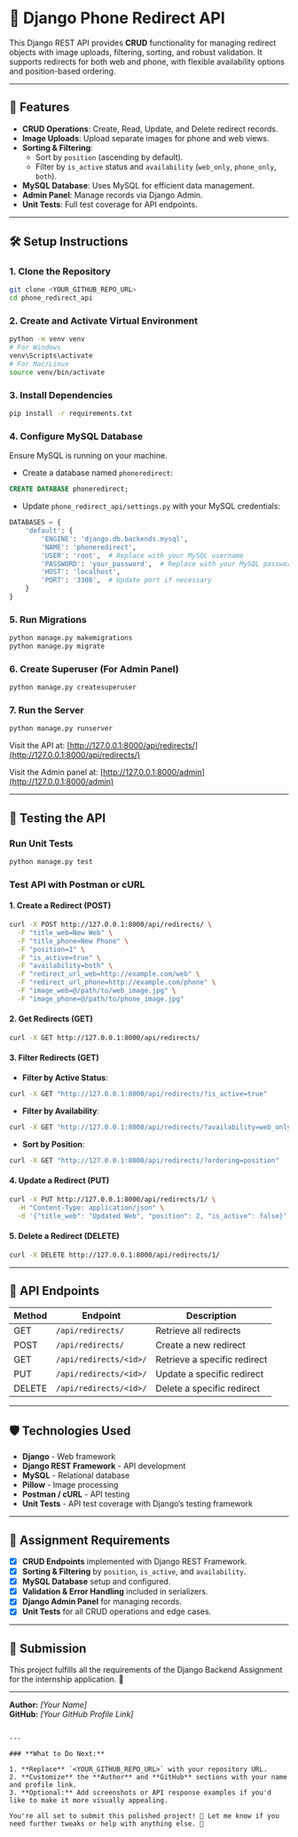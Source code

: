 # 📱 Django Phone Redirect API

This Django REST API provides **CRUD** functionality for managing redirect objects with image uploads, filtering, sorting, and robust validation. It supports redirects for both web and phone, with flexible availability options and position-based ordering.

---

## 🚀 Features

- **CRUD Operations**: Create, Read, Update, and Delete redirect records.
- **Image Uploads**: Upload separate images for phone and web views.
- **Sorting & Filtering**:
  - Sort by `position` (ascending by default).
  - Filter by `is_active` status and `availability` (`web_only`, `phone_only`, `both`).
- **MySQL Database**: Uses MySQL for efficient data management.
- **Admin Panel**: Manage records via Django Admin.
- **Unit Tests**: Full test coverage for API endpoints.

---

## 🛠️ Setup Instructions

### 1. **Clone the Repository**
```bash
git clone <YOUR_GITHUB_REPO_URL>
cd phone_redirect_api
```

### 2. **Create and Activate Virtual Environment**
```bash
python -m venv venv
# For Windows
venv\Scripts\activate
# For Mac/Linux
source venv/bin/activate
```

### 3. **Install Dependencies**
```bash
pip install -r requirements.txt
```

### 4. **Configure MySQL Database**

Ensure MySQL is running on your machine.

- Create a database named `phoneredirect`:
```sql
CREATE DATABASE phoneredirect;
```

- Update `phone_redirect_api/settings.py` with your MySQL credentials:
```python
DATABASES = {
    'default': {
        'ENGINE': 'django.db.backends.mysql',
        'NAME': 'phoneredirect',
        'USER': 'root',  # Replace with your MySQL username
        'PASSWORD': 'your_password',  # Replace with your MySQL password
        'HOST': 'localhost',
        'PORT': '3308',  # Update port if necessary
    }
}
```

### 5. **Run Migrations**
```bash
python manage.py makemigrations
python manage.py migrate
```

### 6. **Create Superuser (For Admin Panel)**
```bash
python manage.py createsuperuser
```

### 7. **Run the Server**
```bash
python manage.py runserver
```

Visit the API at: [http://127.0.0.1:8000/api/redirects/](http://127.0.0.1:8000/api/redirects/)

Visit the Admin panel at: [http://127.0.0.1:8000/admin](http://127.0.0.1:8000/admin)

---

## 🧪 Testing the API

### **Run Unit Tests**
```bash
python manage.py test
```

### **Test API with Postman or cURL**

#### 1. **Create a Redirect (POST)**
```bash
curl -X POST http://127.0.0.1:8000/api/redirects/ \
  -F "title_web=New Web" \
  -F "title_phone=New Phone" \
  -F "position=1" \
  -F "is_active=true" \
  -F "availability=both" \
  -F "redirect_url_web=http://example.com/web" \
  -F "redirect_url_phone=http://example.com/phone" \
  -F "image_web=@/path/to/web_image.jpg" \
  -F "image_phone=@/path/to/phone_image.jpg"
```

#### 2. **Get Redirects (GET)**
```bash
curl -X GET http://127.0.0.1:8000/api/redirects/
```

#### 3. **Filter Redirects (GET)**
- **Filter by Active Status**:
```bash
curl -X GET "http://127.0.0.1:8000/api/redirects/?is_active=true"
```
- **Filter by Availability**:
```bash
curl -X GET "http://127.0.0.1:8000/api/redirects/?availability=web_only"
```
- **Sort by Position**:
```bash
curl -X GET "http://127.0.0.1:8000/api/redirects/?ordering=position"
```

#### 4. **Update a Redirect (PUT)**
```bash
curl -X PUT http://127.0.0.1:8000/api/redirects/1/ \
  -H "Content-Type: application/json" \
  -d '{"title_web": "Updated Web", "position": 2, "is_active": false}'
```

#### 5. **Delete a Redirect (DELETE)**
```bash
curl -X DELETE http://127.0.0.1:8000/api/redirects/1/
```

---

## 📝 API Endpoints

| Method | Endpoint                     | Description                      |
|--------|------------------------------|----------------------------------|
| GET    | `/api/redirects/`            | Retrieve all redirects           |
| POST   | `/api/redirects/`            | Create a new redirect            |
| GET    | `/api/redirects/<id>/`       | Retrieve a specific redirect     |
| PUT    | `/api/redirects/<id>/`       | Update a specific redirect       |
| DELETE | `/api/redirects/<id>/`       | Delete a specific redirect       |

---

## 🛡️ Technologies Used

- **Django** - Web framework
- **Django REST Framework** - API development
- **MySQL** - Relational database
- **Pillow** - Image processing
- **Postman / cURL** - API testing
- **Unit Tests** - API test coverage with Django’s testing framework

---

## 🎯 Assignment Requirements

- [x] **CRUD Endpoints** implemented with Django REST Framework.
- [x] **Sorting & Filtering** by `position`, `is_active`, and `availability`.
- [x] **MySQL Database** setup and configured.
- [x] **Validation & Error Handling** included in serializers.
- [x] **Django Admin Panel** for managing records.
- [x] **Unit Tests** for all CRUD operations and edge cases.

---

## 🔗 Submission

This project fulfills all the requirements of the Django Backend Assignment for the internship application. 🚀

---

**Author:** *[Your Name]*  
**GitHub:** *[Your GitHub Profile Link]*  
```

---

### **What to Do Next:**

1. **Replace** `<YOUR_GITHUB_REPO_URL>` with your repository URL.
2. **Customize** the **Author** and **GitHub** sections with your name and profile link.
3. **Optional:** Add screenshots or API response examples if you'd like to make it more visually appealing.

You're all set to submit this polished project! 🚀 Let me know if you need further tweaks or help with anything else. 💪
